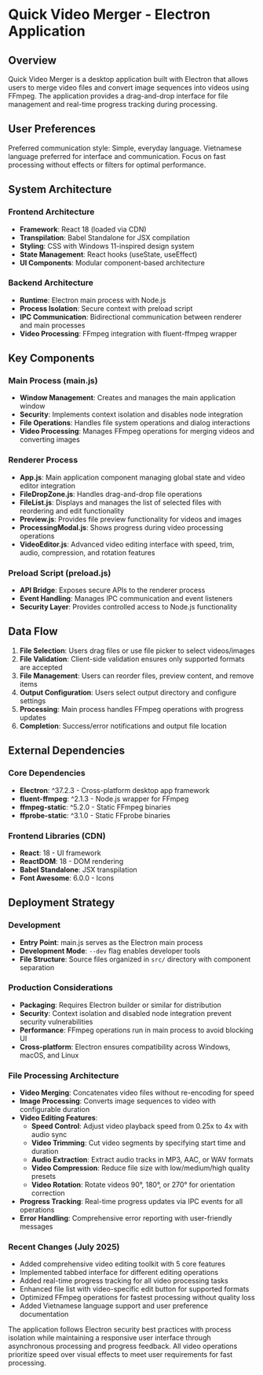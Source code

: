 # Quick Video Merger - Electron Application

## Overview

Quick Video Merger is a desktop application built with Electron that allows users to merge video files and convert image sequences into videos using FFmpeg. The application provides a drag-and-drop interface for file management and real-time progress tracking during processing.

## User Preferences

Preferred communication style: Simple, everyday language.
Vietnamese language preferred for interface and communication.
Focus on fast processing without effects or filters for optimal performance.

## System Architecture

### Frontend Architecture
- **Framework**: React 18 (loaded via CDN)
- **Transpilation**: Babel Standalone for JSX compilation
- **Styling**: CSS with Windows 11-inspired design system
- **State Management**: React hooks (useState, useEffect)
- **UI Components**: Modular component-based architecture

### Backend Architecture
- **Runtime**: Electron main process with Node.js
- **Process Isolation**: Secure context with preload script
- **IPC Communication**: Bidirectional communication between renderer and main processes
- **Video Processing**: FFmpeg integration with fluent-ffmpeg wrapper

## Key Components

### Main Process (main.js)
- **Window Management**: Creates and manages the main application window
- **Security**: Implements context isolation and disables node integration
- **File Operations**: Handles file system operations and dialog interactions
- **Video Processing**: Manages FFmpeg operations for merging videos and converting images

### Renderer Process
- **App.js**: Main application component managing global state and video editor integration
- **FileDropZone.js**: Handles drag-and-drop file operations
- **FileList.js**: Displays and manages the list of selected files with reordering and edit functionality
- **Preview.js**: Provides file preview functionality for videos and images
- **ProcessingModal.js**: Shows progress during video processing operations
- **VideoEditor.js**: Advanced video editing interface with speed, trim, audio, compression, and rotation features

### Preload Script (preload.js)
- **API Bridge**: Exposes secure APIs to the renderer process
- **Event Handling**: Manages IPC communication and event listeners
- **Security Layer**: Provides controlled access to Node.js functionality

## Data Flow

1. **File Selection**: Users drag files or use file picker to select videos/images
2. **File Validation**: Client-side validation ensures only supported formats are accepted
3. **File Management**: Users can reorder files, preview content, and remove items
4. **Output Configuration**: Users select output directory and configure settings
5. **Processing**: Main process handles FFmpeg operations with progress updates
6. **Completion**: Success/error notifications and output file location

## External Dependencies

### Core Dependencies
- **Electron**: ^37.2.3 - Cross-platform desktop app framework
- **fluent-ffmpeg**: ^2.1.3 - Node.js wrapper for FFmpeg
- **ffmpeg-static**: ^5.2.0 - Static FFmpeg binaries
- **ffprobe-static**: ^3.1.0 - Static FFprobe binaries

### Frontend Libraries (CDN)
- **React**: 18 - UI framework
- **ReactDOM**: 18 - DOM rendering
- **Babel Standalone**: JSX transpilation
- **Font Awesome**: 6.0.0 - Icons

## Deployment Strategy

### Development
- **Entry Point**: main.js serves as the Electron main process
- **Development Mode**: `--dev` flag enables developer tools
- **File Structure**: Source files organized in `src/` directory with component separation

### Production Considerations
- **Packaging**: Requires Electron builder or similar for distribution
- **Security**: Context isolation and disabled node integration prevent security vulnerabilities
- **Performance**: FFmpeg operations run in main process to avoid blocking UI
- **Cross-platform**: Electron ensures compatibility across Windows, macOS, and Linux

### File Processing Architecture
- **Video Merging**: Concatenates video files without re-encoding for speed
- **Image Processing**: Converts image sequences to video with configurable duration
- **Video Editing Features**:
  - **Speed Control**: Adjust video playback speed from 0.25x to 4x with audio sync
  - **Video Trimming**: Cut video segments by specifying start time and duration
  - **Audio Extraction**: Extract audio tracks in MP3, AAC, or WAV formats
  - **Video Compression**: Reduce file size with low/medium/high quality presets
  - **Video Rotation**: Rotate videos 90°, 180°, or 270° for orientation correction
- **Progress Tracking**: Real-time progress updates via IPC events for all operations
- **Error Handling**: Comprehensive error reporting with user-friendly messages

### Recent Changes (July 2025)
- Added comprehensive video editing toolkit with 5 core features
- Implemented tabbed interface for different editing operations
- Added real-time progress tracking for all video processing tasks
- Enhanced file list with video-specific edit button for supported formats
- Optimized FFmpeg operations for fastest processing without quality loss
- Added Vietnamese language support and user preference documentation

The application follows Electron security best practices with process isolation while maintaining a responsive user interface through asynchronous processing and progress feedback. All video operations prioritize speed over visual effects to meet user requirements for fast processing.
